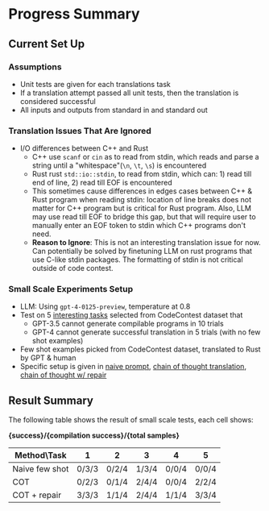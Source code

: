 # Progress Summary

## Current Set Up

### Assumptions

- Unit tests are given for each translations task
- If a translation attempt passed all unit tests, then the translation is considered successful
- All inputs and outputs from standard in and standard out

### Translation Issues That Are Ignored

- I/O differences between C++ and Rust
  - C++ use `scanf` or `cin` as to read from stdin, which reads and parse a string until a "whitespace"(`\n`, `\t`, `\s`) is encountered
  - Rust rust `std::io::stdin`, to read from stdin, which can: 1) read till end of line, 2) read till EOF is encountered
  - This sometimes cause differences in edges cases between C++ & Rust program when reading stdin: location of line breaks does not matter for C++ program but is critical for Rust program. Also, LLM may use read till EOF to bridge this gap, but that will require user to manually enter an EOF token to stdin which C++ programs don't need.
  - **Reason to Ignore**: This is not an interesting translation issue for now. Can potentially be solved by finetuning LLM on rust programs that use C-like stdin packages. The formatting of stdin is not critical outside of code contest.

### Small Scale Experiments Setup

- LLM: Using `gpt-4-0125-preview`, temperature at 0.8
- Test on 5 [interesting tasks](Interesting.md) selected from CodeContest dataset that
  - GPT-3.5 cannot generate compilable programs in 10 trials
  - GPT-4 cannot generate successful translation in 5 trials (with no few shot examples)  
- Few shot examples picked from CodeContest dataset, translated to Rust by GPT & human
- Specific setup is given in [naive prompt](./results/naive_prompt.md), [chain of thought translation](./results/cot.md), [chain of thought w/ repair](./results/cot_repair.md)

## Result Summary

The following table shows the result of small scale tests, each cell shows:

**{success}/{compilation success}/{total samples}**

| Method\Task    | 1     | 2     | 3     | 4     | 5     |
| -------------- | ----- | ----- | ----- | ----- | ----- |
| Naive few shot | 0/3/3 | 0/2/4 | 1/3/4 | 0/0/4 | 0/0/4 |
| COT            | 0/2/3 | 0/1/4 | 2/4/4 | 0/0/4 | 2/2/4 |
| COT + repair   | 3/3/3 | 1/1/4 | 2/4/4 | 1/1/4 | 3/3/4 |

